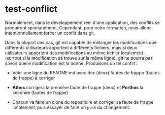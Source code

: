 # test-conflict

Normalement, dans le développement réel d'une application, des conflits se produiront spontanément. Cependant, pour notre formation, nous allons intentionnellement forcer un conflit dans git.

Dans la plupart des cas, git est capable de mélanger les modifications que différents utilisateurs apportent à différents fichiers, mais si deux utilisateurs apportent des modifications au même fichier localement (surtout si la modification se trouve sur la même ligne), git ne pourra pas savoir quelle modification est la bonne. Produisons un tel conflit :

- Voici une ligne du README.md avec dex (deux) fautes de frappe (fautes  de frappe) à corriger

- **Athos** corrigera la première faute de frappe (deux) et **Porthos** la seconde (fautes de frappe) 

- Chacun va faire un clone du repositoire et corriger sa faute de frappe localement, puis essayer de faire un `push` du changement. 
